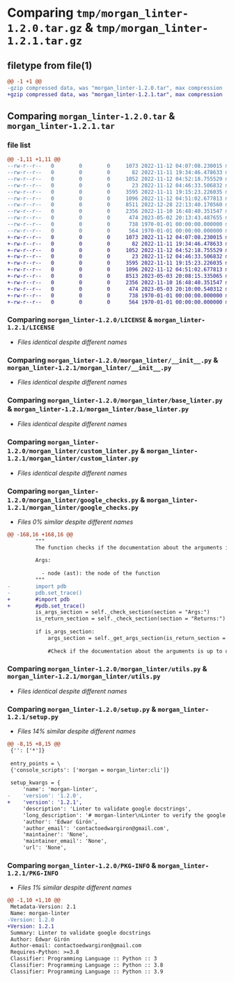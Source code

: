 # Comparing `tmp/morgan_linter-1.2.0.tar.gz` & `tmp/morgan_linter-1.2.1.tar.gz`

## filetype from file(1)

```diff
@@ -1 +1 @@
-gzip compressed data, was "morgan_linter-1.2.0.tar", max compression
+gzip compressed data, was "morgan_linter-1.2.1.tar", max compression
```

## Comparing `morgan_linter-1.2.0.tar` & `morgan_linter-1.2.1.tar`

### file list

```diff
@@ -1,11 +1,11 @@
--rw-r--r--   0        0        0     1073 2022-11-12 04:07:08.230015 morgan_linter-1.2.0/LICENSE
--rw-r--r--   0        0        0       82 2022-11-11 19:34:46.478633 morgan_linter-1.2.0/README.md
--rw-r--r--   0        0        0     1052 2022-11-12 04:52:18.755529 morgan_linter-1.2.0/morgan_linter/__init__.py
--rw-r--r--   0        0        0       23 2022-11-12 04:46:33.506832 morgan_linter-1.2.0/morgan_linter/__main__.py
--rw-r--r--   0        0        0     3595 2022-11-11 19:15:23.226035 morgan_linter-1.2.0/morgan_linter/base_linter.py
--rw-r--r--   0        0        0     1096 2022-11-12 04:51:02.677813 morgan_linter-1.2.0/morgan_linter/custom_linter.py
--rw-r--r--   0        0        0     8511 2022-12-28 22:13:40.170560 morgan_linter-1.2.0/morgan_linter/google_checks.py
--rw-r--r--   0        0        0     2356 2022-11-10 16:48:40.351547 morgan_linter-1.2.0/morgan_linter/utils.py
--rw-r--r--   0        0        0      474 2023-05-02 20:13:43.487655 morgan_linter-1.2.0/pyproject.toml
--rw-r--r--   0        0        0      738 1970-01-01 00:00:00.000000 morgan_linter-1.2.0/setup.py
--rw-r--r--   0        0        0      564 1970-01-01 00:00:00.000000 morgan_linter-1.2.0/PKG-INFO
+-rw-r--r--   0        0        0     1073 2022-11-12 04:07:08.230015 morgan_linter-1.2.1/LICENSE
+-rw-r--r--   0        0        0       82 2022-11-11 19:34:46.478633 morgan_linter-1.2.1/README.md
+-rw-r--r--   0        0        0     1052 2022-11-12 04:52:18.755529 morgan_linter-1.2.1/morgan_linter/__init__.py
+-rw-r--r--   0        0        0       23 2022-11-12 04:46:33.506832 morgan_linter-1.2.1/morgan_linter/__main__.py
+-rw-r--r--   0        0        0     3595 2022-11-11 19:15:23.226035 morgan_linter-1.2.1/morgan_linter/base_linter.py
+-rw-r--r--   0        0        0     1096 2022-11-12 04:51:02.677813 morgan_linter-1.2.1/morgan_linter/custom_linter.py
+-rw-r--r--   0        0        0     8513 2023-05-03 20:08:15.335065 morgan_linter-1.2.1/morgan_linter/google_checks.py
+-rw-r--r--   0        0        0     2356 2022-11-10 16:48:40.351547 morgan_linter-1.2.1/morgan_linter/utils.py
+-rw-r--r--   0        0        0      474 2023-05-03 20:10:00.540312 morgan_linter-1.2.1/pyproject.toml
+-rw-r--r--   0        0        0      738 1970-01-01 00:00:00.000000 morgan_linter-1.2.1/setup.py
+-rw-r--r--   0        0        0      564 1970-01-01 00:00:00.000000 morgan_linter-1.2.1/PKG-INFO
```

### Comparing `morgan_linter-1.2.0/LICENSE` & `morgan_linter-1.2.1/LICENSE`

 * *Files identical despite different names*

### Comparing `morgan_linter-1.2.0/morgan_linter/__init__.py` & `morgan_linter-1.2.1/morgan_linter/__init__.py`

 * *Files identical despite different names*

### Comparing `morgan_linter-1.2.0/morgan_linter/base_linter.py` & `morgan_linter-1.2.1/morgan_linter/base_linter.py`

 * *Files identical despite different names*

### Comparing `morgan_linter-1.2.0/morgan_linter/custom_linter.py` & `morgan_linter-1.2.1/morgan_linter/custom_linter.py`

 * *Files identical despite different names*

### Comparing `morgan_linter-1.2.0/morgan_linter/google_checks.py` & `morgan_linter-1.2.1/morgan_linter/google_checks.py`

 * *Files 0% similar despite different names*

```diff
@@ -168,16 +168,16 @@
         """
         The function checks if the documentation about the arguments is up to date.
         
         Args:
           
           - node (ast): the node of the function
         """
-        import pdb
-        pdb.set_trace()
+        #import pdb
+        #pdb.set_trace()
         is_args_section = self._check_section(section = "Args:")
         is_return_section = self._check_section(section = "Returns:")
 
         if is_args_section:            
             args_section = self._get_args_section(is_return_section = is_return_section)
                                     
             #Check if the documentation about the arguments is up to date
```

### Comparing `morgan_linter-1.2.0/morgan_linter/utils.py` & `morgan_linter-1.2.1/morgan_linter/utils.py`

 * *Files identical despite different names*

### Comparing `morgan_linter-1.2.0/setup.py` & `morgan_linter-1.2.1/setup.py`

 * *Files 14% similar despite different names*

```diff
@@ -8,15 +8,15 @@
 {'': ['*']}
 
 entry_points = \
 {'console_scripts': ['morgan = morgan_linter:cli']}
 
 setup_kwargs = {
     'name': 'morgan-linter',
-    'version': '1.2.0',
+    'version': '1.2.1',
     'description': 'Linter to validate google docstrings',
     'long_description': '# morgan-linter\nLinter to verify the google docstrings format in a python project\n',
     'author': 'Edwar Girón',
     'author_email': 'contactoedwargiron@gmail.com',
     'maintainer': 'None',
     'maintainer_email': 'None',
     'url': 'None',
```

### Comparing `morgan_linter-1.2.0/PKG-INFO` & `morgan_linter-1.2.1/PKG-INFO`

 * *Files 1% similar despite different names*

```diff
@@ -1,10 +1,10 @@
 Metadata-Version: 2.1
 Name: morgan-linter
-Version: 1.2.0
+Version: 1.2.1
 Summary: Linter to validate google docstrings
 Author: Edwar Girón
 Author-email: contactoedwargiron@gmail.com
 Requires-Python: >=3.8
 Classifier: Programming Language :: Python :: 3
 Classifier: Programming Language :: Python :: 3.8
 Classifier: Programming Language :: Python :: 3.9
```

